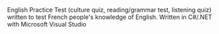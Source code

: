 English Practice Test (culture quiz, reading/grammar test, listening quiz) written to test French people's knowledge of English.
Written in C#/.NET with Microsoft Visual Studio
